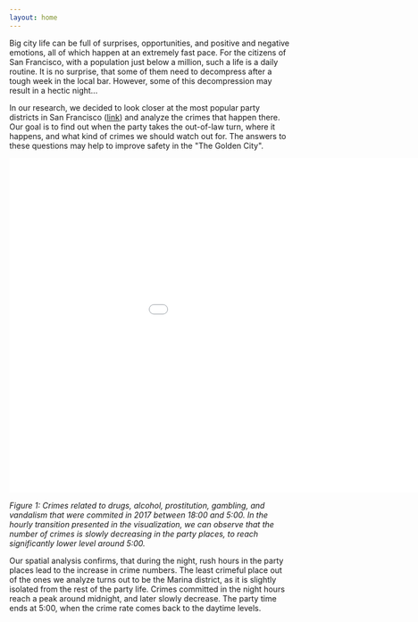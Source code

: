 ```yaml
---
layout: home
---
```


Big city life can be full of surprises, opportunities, and positive and negative emotions, all of which happen at an extremely fast pace. For the citizens of San Francisco, with a population just below a million, such a life is a daily routine. It is no surprise, that some of them need to decompress after a tough week in the local bar. However, some of this decompression may result in a hectic night...


In our research, we decided to look closer at the most popular party districts in San Francisco ([link](https://www.extranomical.com/san-francisco-nightlife/)) and analyze the crimes that happen there. Our goal is to find out when the party takes the out-of-law turn, where it happens, and what kind of crimes we should watch out for. The answers to these questions may help to improve safety in the "The Golden City".

<embed 
       type="text/html" 
       src="/plots/heatmap_with_time.html"
       width="1100"
       height="600"
       >

*Figure 1: Crimes related to drugs, alcohol, prostitution, gambling, and vandalism that were commited in 2017 between 18:00 and 5:00. In the hourly transition presented in the visualization, we can observe that the number of crimes is slowly decreasing in the party places, to reach significantly lower level around 5:00.*


Our spatial analysis confirms, that during the night, rush hours in the party places lead to the increase in crime numbers. The least crimeful place out of the ones we analyze turns out to be the Marina district, as it is slightly isolated from the rest of the party life. Crimes committed in the night hours reach a peak around midnight, and later slowly decrease. The party time ends at 5:00, when the crime rate comes back to the daytime levels. 